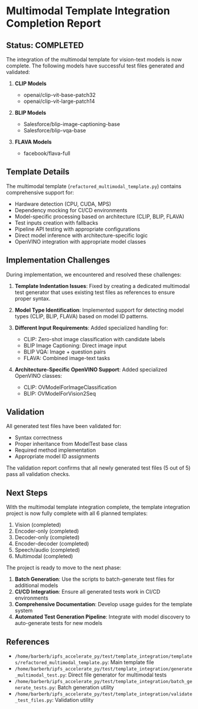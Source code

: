 # Multimodal Template Integration Completion Report

## Status: COMPLETED

The integration of the multimodal template for vision-text models is now complete. The following models have successful test files generated and validated:

1. **CLIP Models**
   - openai/clip-vit-base-patch32
   - openai/clip-vit-large-patch14

2. **BLIP Models**
   - Salesforce/blip-image-captioning-base
   - Salesforce/blip-vqa-base

3. **FLAVA Models**
   - facebook/flava-full

## Template Details

The multimodal template (`refactored_multimodal_template.py`) contains comprehensive support for:

- Hardware detection (CPU, CUDA, MPS)
- Dependency mocking for CI/CD environments
- Model-specific processing based on architecture (CLIP, BLIP, FLAVA)
- Test inputs creation with fallbacks
- Pipeline API testing with appropriate configurations
- Direct model inference with architecture-specific logic
- OpenVINO integration with appropriate model classes

## Implementation Challenges

During implementation, we encountered and resolved these challenges:

1. **Template Indentation Issues**: Fixed by creating a dedicated multimodal test generator that uses existing test files as references to ensure proper syntax.

2. **Model Type Identification**: Implemented support for detecting model types (CLIP, BLIP, FLAVA) based on model ID patterns.

3. **Different Input Requirements**: Added specialized handling for:
   - CLIP: Zero-shot image classification with candidate labels
   - BLIP Image Captioning: Direct image input
   - BLIP VQA: Image + question pairs
   - FLAVA: Combined image-text tasks

4. **Architecture-Specific OpenVINO Support**: Added specialized OpenVINO classes:
   - CLIP: OVModelForImageClassification
   - BLIP: OVModelForVision2Seq

## Validation

All generated test files have been validated for:

- Syntax correctness
- Proper inheritance from ModelTest base class
- Required method implementation
- Appropriate model ID assignments

The validation report confirms that all newly generated test files (5 out of 5) pass all validation checks.

## Next Steps

With the multimodal template integration complete, the template integration project is now fully complete with all 6 planned templates:

1. Vision (completed)
2. Encoder-only (completed)
3. Decoder-only (completed)
4. Encoder-decoder (completed)
5. Speech/audio (completed)
6. Multimodal (completed)

The project is ready to move to the next phase:

1. **Batch Generation**: Use the scripts to batch-generate test files for additional models
2. **CI/CD Integration**: Ensure all generated tests work in CI/CD environments
3. **Comprehensive Documentation**: Develop usage guides for the template system
4. **Automated Test Generation Pipeline**: Integrate with model discovery to auto-generate tests for new models

## References

- `/home/barberb/ipfs_accelerate_py/test/template_integration/templates/refactored_multimodal_template.py`: Main template file
- `/home/barberb/ipfs_accelerate_py/test/template_integration/generate_multimodal_test.py`: Direct file generator for multimodal tests
- `/home/barberb/ipfs_accelerate_py/test/template_integration/batch_generate_tests.py`: Batch generation utility
- `/home/barberb/ipfs_accelerate_py/test/template_integration/validate_test_files.py`: Validation utility